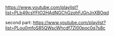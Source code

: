https://www.youtube.com/playlist?list=PLb49csYFtO2HAdNGChGzohFJGnJnXBOqd

second part:
https://www.youtube.com/playlist?list=PLou0mfoS85QWscWhcdf7Zl00poc0q7s8c